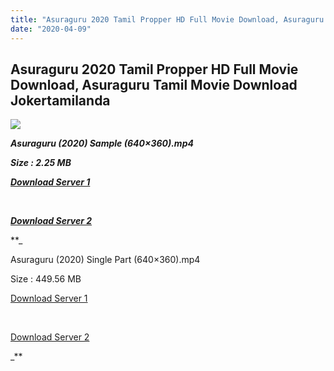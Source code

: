 ```yaml
---
title: "Asuraguru 2020 Tamil Propper HD Full Movie Download, Asuraguru Tamil Movie Download Jokertamilanda"
date: "2020-04-09"
---
```


## Asuraguru 2020 Tamil Propper HD Full Movie Download, Asuraguru Tamil Movie Download Jokertamilanda

  

![](https://images.moviebuff.com/0c1b305e-2fc6-41a8-95c7-7c926c57b277?w=1000)

**_Asuraguru (2020) Sample (640×360).mp4_**

**_Size : 2.25 MB_**

**_[Download Server 1](http://c1.wetransfer.vip/files/Tamil{a3b04ca4513862e5e6faa05865f310bf9da13080b46bbc045b167bb82cb0d9ff}20Movies/Tamil{a3b04ca4513862e5e6faa05865f310bf9da13080b46bbc045b167bb82cb0d9ff}202020{a3b04ca4513862e5e6faa05865f310bf9da13080b46bbc045b167bb82cb0d9ff}20Movies/Asuraguru{a3b04ca4513862e5e6faa05865f310bf9da13080b46bbc045b167bb82cb0d9ff}20(2020)/Asuraguru{a3b04ca4513862e5e6faa05865f310bf9da13080b46bbc045b167bb82cb0d9ff}20(2020){a3b04ca4513862e5e6faa05865f310bf9da13080b46bbc045b167bb82cb0d9ff}20Proper{a3b04ca4513862e5e6faa05865f310bf9da13080b46bbc045b167bb82cb0d9ff}20HDRip/Asuraguru{a3b04ca4513862e5e6faa05865f310bf9da13080b46bbc045b167bb82cb0d9ff}20(2020){a3b04ca4513862e5e6faa05865f310bf9da13080b46bbc045b167bb82cb0d9ff}20Sample{a3b04ca4513862e5e6faa05865f310bf9da13080b46bbc045b167bb82cb0d9ff}20(640x360).mp4)_**

**_[  
](http://c1.wetransfer.vip/files/Tamil{a3b04ca4513862e5e6faa05865f310bf9da13080b46bbc045b167bb82cb0d9ff}20Movies/Tamil{a3b04ca4513862e5e6faa05865f310bf9da13080b46bbc045b167bb82cb0d9ff}202020{a3b04ca4513862e5e6faa05865f310bf9da13080b46bbc045b167bb82cb0d9ff}20Movies/Asuraguru{a3b04ca4513862e5e6faa05865f310bf9da13080b46bbc045b167bb82cb0d9ff}20(2020)/Asuraguru{a3b04ca4513862e5e6faa05865f310bf9da13080b46bbc045b167bb82cb0d9ff}20(2020){a3b04ca4513862e5e6faa05865f310bf9da13080b46bbc045b167bb82cb0d9ff}20Proper{a3b04ca4513862e5e6faa05865f310bf9da13080b46bbc045b167bb82cb0d9ff}20HDRip/Asuraguru{a3b04ca4513862e5e6faa05865f310bf9da13080b46bbc045b167bb82cb0d9ff}20(2020){a3b04ca4513862e5e6faa05865f310bf9da13080b46bbc045b167bb82cb0d9ff}20Sample{a3b04ca4513862e5e6faa05865f310bf9da13080b46bbc045b167bb82cb0d9ff}20(640x360).mp4)_**

**_[Download Server 2](http://c1.wetransfer.vip/files/Tamil{a3b04ca4513862e5e6faa05865f310bf9da13080b46bbc045b167bb82cb0d9ff}20Movies/Tamil{a3b04ca4513862e5e6faa05865f310bf9da13080b46bbc045b167bb82cb0d9ff}202020{a3b04ca4513862e5e6faa05865f310bf9da13080b46bbc045b167bb82cb0d9ff}20Movies/Asuraguru{a3b04ca4513862e5e6faa05865f310bf9da13080b46bbc045b167bb82cb0d9ff}20(2020)/Asuraguru{a3b04ca4513862e5e6faa05865f310bf9da13080b46bbc045b167bb82cb0d9ff}20(2020){a3b04ca4513862e5e6faa05865f310bf9da13080b46bbc045b167bb82cb0d9ff}20Proper{a3b04ca4513862e5e6faa05865f310bf9da13080b46bbc045b167bb82cb0d9ff}20HDRip/Asuraguru{a3b04ca4513862e5e6faa05865f310bf9da13080b46bbc045b167bb82cb0d9ff}20(2020){a3b04ca4513862e5e6faa05865f310bf9da13080b46bbc045b167bb82cb0d9ff}20Sample{a3b04ca4513862e5e6faa05865f310bf9da13080b46bbc045b167bb82cb0d9ff}20(640x360).mp4)_**

**_

Asuraguru (2020) Single Part (640×360).mp4

Size : 449.56 MB

[Download Server 1](http://c4.wetransfer.vip/files/Asuraguru{a3b04ca4513862e5e6faa05865f310bf9da13080b46bbc045b167bb82cb0d9ff}20(2020).mp4)

[  
](http://c4.wetransfer.vip/files/Asuraguru{a3b04ca4513862e5e6faa05865f310bf9da13080b46bbc045b167bb82cb0d9ff}20(2020).mp4)

[Download Server 2](http://c4.wetransfer.vip/files/Asuraguru{a3b04ca4513862e5e6faa05865f310bf9da13080b46bbc045b167bb82cb0d9ff}20(2020).mp4)

_**
